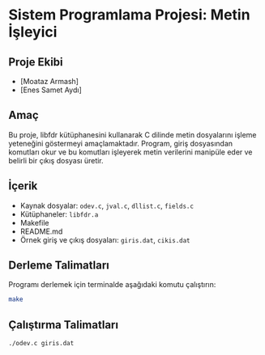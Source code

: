 # Sistem Programlama Projesi: Metin İşleyici

## Proje Ekibi

- [Moataz Armash]
- [Enes Samet Aydı]

## Amaç

Bu proje, libfdr kütüphanesini kullanarak C dilinde metin dosyalarını işleme yeteneğini göstermeyi amaçlamaktadır. Program, giriş dosyasından komutları okur ve bu komutları işleyerek metin verilerini manipüle eder ve belirli bir çıkış dosyası üretir.

## İçerik

- Kaynak dosyalar: `odev.c`, `jval.c`, `dllist.c`, `fields.c`
- Kütüphaneler: `libfdr.a`
- Makefile
- README.md
- Örnek giriş ve çıkış dosyaları: `giris.dat`, `cikis.dat`

## Derleme Talimatları

Programı derlemek için terminalde aşağıdaki komutu çalıştırın:

```bash
make
```

## Çalıştırma Talimatları

```bash
./odev.c giris.dat
```
